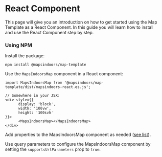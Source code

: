# React Component

This page will give you an introduction on how to get started using the Map Template as a React Component. In this guide you will learn how to install and use the React Component step by step.

### Using NPM

Install the package:

`npm install @mapsindoors/map-template`

Use the `MapsIndoorsMap` component in a React component:

```
import MapsIndoorsMap from '@mapsindoors/map-template/dist/mapsindoors-react.es.js';

// Somewhere in your JSX:
<div style={{
      display: 'block',
      width: '100vw',
      height: '100svh'
}}>
      <MapsIndoorsMap></MapsIndoorsMap>
</div>
```

Add properties to the MapsIndoorsMap component as needed ([see list](broken-reference/)).

Use query parameters to configure the MapsIndoorsMap component by setting the `supportsUrlParameters` prop to `true`.
